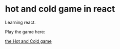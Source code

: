 # hot and cold game in react

Learning react. 

Play the game here:

[the Hot and Cold game](https://hot-cold-aamay001.netlify.com/)
